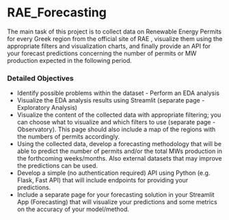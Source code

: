 # RAE_Forecasting
The main task of this project is to collect data on Renewable Energy Permits for every Greek region from the official site of RAE , visualize them using the appropriate filters and visualization charts, and finally provide an API for your forecast predictions concerning the number of permits or MW production expected in the following period.


### Detailed Objectives

- Identify possible problems within the dataset - Perform an EDA analysis
- Visualize the EDA analysis results using Streamlit (separate page - Exploratory
Analysis)
- Visualize the content of the collected data with appropriate filtering; you can choose
what to visualize and which filters to use (separate page - Observatory). This page
should also include a map of the regions with the numbers of permits accordingly.
- Using the collected data, develop a forecasting methodology that will be able to
predict the number of permits and/or the total MWs production in the forthcoming
weeks/months. Also external datasets that may improve the predictions can be used.
- Develop a simple (no authentication required) API using Python (e.g. Flask, Fast
API) that will include endpoints for providing your predictions.
- Include a separate page for your forecasting solution in your Streamlit App
(Forecasting) that will visualize your predictions and some metrics on the accuracy of
your model/method.
